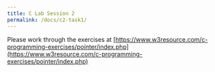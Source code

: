 ```yaml
---
title: C Lab Session 2
permalink: /docs/c2-task1/
---
```


Please work through the exercises at [https://www.w3resource.com/c-programming-exercises/pointer/index.php](https://www.w3resource.com/c-programming-exercises/pointer/index.php)  
